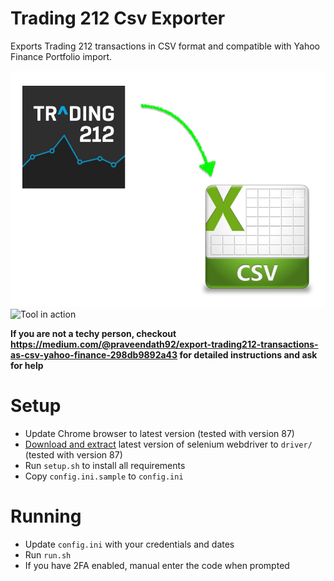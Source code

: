 # Trading 212 Csv Exporter
Exports Trading 212 transactions in CSV format and compatible with Yahoo Finance Portfolio import. 

![Trading212 Exporter](trading212-exporter.png)
![Tool in action](trading212-transactions.gif)

**If you are not a techy person, checkout https://medium.com/@praveendath92/export-trading212-transactions-as-csv-yahoo-finance-298db9892a43 for detailed instructions and ask for help**

# Setup
- Update Chrome browser to latest version (tested with version 87)
- [Download and extract](http://chromedriver.chromium.org/downloads) latest version of selenium webdriver to `driver/`  (tested with version 87)
- Run `setup.sh` to install all requirements
- Copy `config.ini.sample` to `config.ini`

# Running
- Update `config.ini` with your credentials and dates
- Run `run.sh`
- If you have 2FA enabled, manual enter the code when prompted

